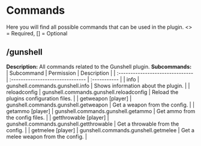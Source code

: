 # Commands
Here you will find all possible commands that can be used in the plugin.
<> = Required, [] = Optional

## /gunshell
**Description:** All commands related to the Gunshell plugin.
**Subcommands:**\
| Subcommand                        | Permission                        | Description |
| :------------------------------- | :------------------------------- | :----------- |
| info       | gunshell.commands.gunshell.info                        | Shows information about the plugin. |
| reloadconfig       | gunshell.commands.gunshell.reloadconfig                        | Reload the plugins configuration files. |
| getweapon <weaponType> <durability> [player]       | gunshell.commands.gunshell.getweapon                        | Get a weapon from the config. |
| getammo <ammoType> [player]       | gunshell.commands.gunshell.getammo                        | Get ammo from the config files. |
| getthrowable <throwableType> [player]       | gunshell.commands.gunshell.getthrowable                        | Get a throwable from the config. |
| getmelee <meleeType> <durability> [player]       | gunshell.commands.gunshell.getmelee                        | Get a melee weapon from the config. |